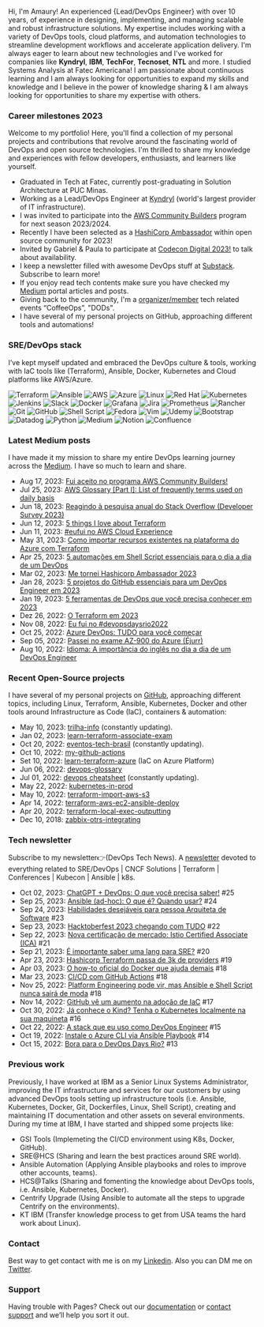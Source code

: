 Hi, I'm Amaury! An experienced {Lead/DevOps Engineer} with over 10 years, of experience in designing, implementing, and managing scalable and robust infrastructure solutions. My expertise includes working with a variety of DevOps tools, cloud platforms, and automation technologies to streamline development workflows and accelerate application delivery. I'm always eager to learn about new technologies and I've worked for companies like **Kyndryl**, **IBM**, **TechFor**, **Tecnoset**, **NTL** and more. I studied Systems Analysis at Fatec Americana! I am passionate about continuous learning and I am always looking for opportunities to expand my skills and knowledge and I believe in the power of knowledge sharing & I am always looking for opportunities to share my expertise with others.

### Career milestones 2023
Welcome to my portfolio! Here, you'll find a collection of my personal projects and contributions that revolve around the fascinating world of DevOps and open source technologies. I'm thrilled to share my knowledge and experiences with fellow developers, enthusiasts, and learners like yourself.
  - Graduated in Tech at Fatec, currently post-graduating in Solution Architecture at PUC Minas.
  - Working as a Lead/DevOps Engineer at [Kyndryl](https://www.kyndryl.com/us/en) (world's largest provider of IT infrastructure).
  - I was invited to participate into the [AWS Community Builders](https://aws.amazon.com/pt/developer/community/community-builders/) program for next season 2023/2024.
  - Recently I have been selected as a [HashiCorp Ambassador](https://amaurybsouza.medium.com/me-tornei-hashicorp-ambassador-2023-c04d78934901) within open source community for 2023!
  - Invited by Gabriel & Paula to participate at [Codecon Digital 2023!](https://www.youtube.com/watch?v=FPfNq2gRMJ8&t=23642s&ab_channel=Codecon) to talk about availability.
  - I keep a newsletter filled with awesome DevOps stuff at [Substack](https://amauryborgessouza.substack.com/). Subscribe to learn more!
  - If you enjoy read tech contents make sure you have checked my [Medium](https://amaurybsouza.medium.com/) portal articles and posts.
  - Giving back to the community, I'm a [organizer/member](https://www.meetup.com/pt-BR/awscampinas/) tech related events “CoffeeOps”, "DODs".
  - I have several of my personal projects on GitHub, approaching different tools and automations!
  
### SRE/DevOps stack
I’ve kept myself updated and embraced the DevOps culture & tools, working with IaC tools like (Terraform), Ansible, Docker, Kubernetes and Cloud platforms like AWS/Azure.
  
![Terraform](https://img.shields.io/badge/terraform-%235835CC.svg?style=for-the-badge&logo=terraform&logoColor=white)
![Ansible](https://img.shields.io/badge/ansible-%231A1918.svg?style=for-the-badge&logo=ansible&logoColor=white)
![AWS](https://img.shields.io/badge/AWS-%23FF9900.svg?style=for-the-badge&logo=amazon-aws&logoColor=white)
![Azure](https://img.shields.io/badge/azure-%230072C6.svg?style=for-the-badge&logo=microsoftazure&logoColor=white)
![Linux](https://img.shields.io/badge/Linux-FCC624?style=for-the-badge&logo=linux&logoColor=black)
![Red Hat](https://img.shields.io/badge/Red%20Hat-EE0000?style=for-the-badge&logo=redhat&logoColor=white)
![Kubernetes](https://img.shields.io/badge/kubernetes-%23326ce5.svg?style=for-the-badge&logo=kubernetes&logoColor=white)
![Jenkins](https://img.shields.io/badge/jenkins-%232C5263.svg?style=for-the-badge&logo=jenkins&logoColor=white)
![Slack](https://img.shields.io/badge/Slack-4A154B?style=for-the-badge&logo=slack&logoColor=white)
![Docker](https://img.shields.io/badge/docker-%230db7ed.svg?style=for-the-badge&logo=docker&logoColor=white)
![Grafana](https://img.shields.io/badge/grafana-%23F46800.svg?style=for-the-badge&logo=grafana&logoColor=white)
![Jira](https://img.shields.io/badge/jira-%230A0FFF.svg?style=for-the-badge&logo=jira&logoColor=white)
![Prometheus](https://img.shields.io/badge/Prometheus-E6522C?style=for-the-badge&logo=Prometheus&logoColor=white)
![Rancher](https://img.shields.io/badge/rancher-%230075A8.svg?style=for-the-badge&logo=rancher&logoColor=white)
![Git](https://img.shields.io/badge/git-%23F05033.svg?style=for-the-badge&logo=git&logoColor=white)
![GitHub](https://img.shields.io/badge/github-%23121011.svg?style=for-the-badge&logo=github&logoColor=white)
![Shell Script](https://img.shields.io/badge/shell_script-%23121011.svg?style=for-the-badge&logo=gnu-bash&logoColor=white)
![Fedora](https://img.shields.io/badge/Fedora-294172?style=for-the-badge&logo=fedora&logoColor=white)
![Vim](https://img.shields.io/badge/VIM-%2311AB00.svg?style=for-the-badge&logo=vim&logoColor=white)
![Udemy](https://img.shields.io/badge/Udemy-A435F0?style=for-the-badge&logo=Udemy&logoColor=white)
![Bootstrap](https://img.shields.io/badge/bootstrap-%238511FA.svg?style=for-the-badge&logo=bootstrap&logoColor=white)
![Datadog](https://img.shields.io/badge/datadog-%23632CA6.svg?style=for-the-badge&logo=datadog&logoColor=white)
![Python](https://img.shields.io/badge/python-3670A0?style=for-the-badge&logo=python&logoColor=ffdd54)
![Medium](https://img.shields.io/badge/Medium-12100E?style=for-the-badge&logo=medium&logoColor=white)
![Notion](https://img.shields.io/badge/Notion-%23000000.svg?style=for-the-badge&logo=notion&logoColor=white)
![Confluence](https://img.shields.io/badge/confluence-%23172BF4.svg?style=for-the-badge&logo=confluence&logoColor=white)

### Latest Medium posts
I have made it my mission to share my entire DevOps learning journey across the [Medium](https://amaurybsouza.medium.com/). I have so much to learn and share.
- Aug 17, 2023: [Fui aceito no programa AWS Community Builders!](https://amaurybsouza.medium.com/fui-aceito-no-programa-aws-community-builders-76cc28b735f8)
- Jul 25, 2023: [AWS Glossary [Part I]: List of frequently terms used on daily basis](https://amaurybsouza.medium.com/aws-glossary-part-i-list-of-frequently-terms-used-on-daily-basis-fe261f3394dd)
- Jun 18, 2023: [Reagindo à pesquisa anual do Stack Overflow (Developer Survey 2023)](https://amaurybsouza.medium.com/reagindo-%C3%A0-pesquisa-anual-do-stack-overflow-developer-survey-2023-40f100245dca)
- Jun 12, 2023: [5 things I love about Terraform](https://amaurybsouza.medium.com/5-things-i-love-about-terraform-89682856d35d) 
- Jun 11, 2023: [#eufui no AWS Cloud Experience](https://amaurybsouza.medium.com/eufui-no-aws-cloud-experience-10331a1b2fff)
- May 31, 2023: [Como importar recursos existentes na plataforma do Azure com Terraform](https://amaurybsouza.medium.com/como-importar-recursos-existentes-na-plataforma-do-azure-com-terraform-b32581b030c2) 
- Apr 25, 2023: [5 automações em Shell Script essenciais para o dia a dia de um DevOps](https://amaurybsouza.medium.com/5-automa%C3%A7%C3%B5es-em-shell-script-essenciais-para-o-dia-a-dia-de-um-devops-5cdc1f33a98a)
- Mar 02, 2023: [Me tornei Hashicorp Ambassador 2023](https://amaurybsouza.medium.com/me-tornei-hashicorp-ambassador-2023-c04d78934901)
- Jan 28, 2023: [5 projetos do GitHub essenciais para um DevOps Engineer em 2023](https://amaurybsouza.medium.com/5-projetos-do-github-essenciais-para-um-devops-engineer-em-2023-1d4039b1eec6)
- Jan 19, 2023: [5 ferramentas de DevOps que você precisa conhecer em 2023](https://amaurybsouza.medium.com/5-ferramentas-de-devops-que-voc%C3%AA-precisa-conhecer-em-2023-866e41c8f3c7)
- Dez 26, 2022: [O Terraform em 2023](https://amaurybsouza.medium.com/o-terraform-em-2023-%EF%B8%8F-fa0090b0424f)
- Nov 08, 2022: [Eu fui no #devopsdaysrio2022](https://amaurybsouza.medium.com/eu-fui-no-devopsdaysrio2022-329a2af38255)
- Oct 25, 2022: [Azure DevOps: TUDO para você começar](https://amaurybsouza.medium.com/azure-devops-tudo-para-voc%C3%AA-come%C3%A7ar-dbd1eff6b0d0)
- Sep 05, 2022: [Passei no exame AZ-900 do Azure (Éjurr)](https://amaurybsouza.medium.com/passei-no-exame-az-900-do-azure-%C3%A9jurr-251962848367)
- Aug 10, 2022: [Idioma: A importância do inglês no dia a dia de um DevOps Engineer](https://amaurybsouza.medium.com/idioma-a-import%C3%A2ncia-do-ingl%C3%AAs-no-dia-a-dia-de-um-devops-engineer-f94e6ab2dd0a)

### Recent Open-Source projects
I have several of my personal projects on [GitHub](https://github.com/amaurybsouza), approaching different topics, including Linux, Terraform, Ansible, Kubernetes, Docker and  other tools around Infrastructure as Code (IaC), containers & automation:

- May 10, 2023: [trilha-info](https://trilha.info/) (constantly updating).
- Jan 02, 2023: [learn-terraform-associate-exam](https://github.com/Terraform-Tutorials/learn-terraform-associate-exam)
- Oct 20, 2022: [eventos-tech-brasil](https://github.com/Abacatinhos/eventos-tech-brasil) (constantly updating).
- Oct 10, 2022: [my-github-actions](https://github.com/amaurybsouza/my-github-actions) 
- Set 10, 2022: [learn-terraform-azure](https://github.com/Terraform-Tutorials/learn-terraform-azure) (IaC on Azure Platform)
- Jun 06, 2022: [devops-glossary](https://github.com/Kubernetes-Tutorialz/devops-glossary)
- Jul 01, 2022: [devops cheatsheet](https://github.com/amaurybsouza/devops-cheatsheet) (constantly updating).
- May 22, 2022: [kubernetes-in-prod](https://github.com/Kubernetes-Tutorialz/kubernetes-in-prod) 
- May 10, 2022: [terraform-import-aws-s3](https://github.com/Terraform-Tutorials/terraform-import-aws-s3)
- Apr 14, 2022: [terraform-aws-ec2-ansible-deploy](https://github.com/Terraform-Tutorials/terraform-aws-ec2-ansible-deploy)
- Apr 20, 2022: [terraform-local-exec-outputting](https://github.com/Terraform-Tutorials/terraform-local-exec-outputting)
- Dec 10, 2018: [zabbix-otrs-integrating](https://github.com/amaurybsouza/zabbix-otrs-integrating)

### Tech newsletter
Subscribe to my newsletter👉(DevOps Tech News). A [newsletter](https://amauryborgessouza.substack.com/) devoted to everything related to SRE/DevOps | CNCF Solutions | Terraform | Conferences | Kubecon | Ansible | k8s.
- Oct 02, 2023: [ChatGPT + DevOps: O que você precisa saber!](https://amauryborgessouza.substack.com/p/chatgpt-devops-o-que-voce-precisa) #25
- Sep 25, 2023: [Ansible (ad-hoc): O que é? Quando usar?](https://amauryborgessouza.substack.com/p/ansible-ad-hoc-o-que-e-quando-usar) #24
- Sep 24, 2023: [Habilidades desejáveis para pessoa Arquiteta de Software](https://amauryborgessouza.substack.com/p/habilidades-desejaveis-para-pessoa) #23
- Sep 23, 2023: [Hacktoberfest 2023 chegando com TUDO](https://amauryborgessouza.substack.com/p/hacktoberfest-2023-chegando-com-tudo) #22
- Sep 22, 2023: [Nova certificação de mercado: Istio Certified Associate (ICA)](https://amauryborgessouza.substack.com/p/nova-certificacao-de-mercado-istio) #21
- Sep 21, 2023: [É importante saber uma lang para SRE?](https://amauryborgessouza.substack.com/p/e-importante-saber-uma-lang-para) #20
- Apr 23, 2023: [Hashicorp Terraform passa de 3k de providers](https://amauryborgessouza.substack.com/p/hashicorp-terraform-passa-de-3k-de) #19
- Apr 03, 2023: [O how-to oficial do Docker que ajuda demais](https://amauryborgessouza.substack.com/p/o-how-to-oficial-do-docker-que-ajuda) #18
- Mar 23, 2023: [CI/CD com GitHub Actions](https://amauryborgessouza.substack.com/p/cicd-com-github-actions) #18
- Nov 25, 2022: [Platform Engineering pode vir, mas Ansible e Shell Script nunca sairá de moda](https://amauryborgessouza.substack.com/p/platform-engineering-pode-vir-mas-22-11-25) #18
- Nov 14, 2022: [GitHub vê um aumento na adoção de IaC](https://www.getrevue.co/profile/amaurybsouza_/issues/github-ve-um-aumento-na-adocao-de-iac-1433137) #17
- Oct 30, 2022: [Já conhece o Kind? Tenha o Kubernetes localmente na sua maquineta](https://amauryborgessouza.substack.com/p/ja-conhece-o-kind-tenha-o-kubernetes-22-10-30) #16
- Oct 22, 2022: [A stack que eu uso como DevOps Engineer](https://www.getrevue.co/profile/amaurybsouza_/issues/a-stack-que-eu-uso-como-devops-engineer-1416040) #15
- Oct 19, 2022: [Instale o Azure CLI via Ansible Playbook](https://www.getrevue.co/profile/amaurybsouza_/issues/instale-o-azure-cli-via-ansible-playbook-1409715) #14
- Oct 15, 2022: [Bora para o DevOps Days Rio?](https://www.getrevue.co/profile/amaurybsouza_/issues/bora-para-o-devops-days-rio-1405712) #13

### Previous work
Previously, I have worked at IBM as a Senior Linux Systems Administrator, improving the IT infrastructure and services for our customers by using advanced DevOps tools setting up infrastructure tools (i.e. Ansible, Kubernetes, Docker, Git, Dockerfiles, Linux, Shell Script), creating and maintaining IT documentation and other assets on several environments. During my time at IBM, I have started and shipped some projects like:

- GSI Tools (Implemeting the CI/CD environment using K8s, Docker, GitHub).
- SRE@HCS (Sharing and learn the best practices around SRE world).
- Ansible Automation (Applying Ansible playbooks and roles to improve other accounts, teams).
- HCS@Talks (Sharing and fomenting the knowledge about DevOps tools, i.e. Ansible, Kubernetes, Docker).
- Centrify Upgrade (Using Ansible to automate all the steps to upgrade Centrify on the environments).
- KT IBM (Transfer knowledge process to get from USA teams the hard work about Linux).

### Contact
Best way to get contact with me is on my [Linkedin](https://www.linkedin.com/in/amaurybsouza/). Also you can DM me on [Twitter](https://twitter.com/amaurybsouza_).

### Support
Having trouble with Pages? Check out our [documentation](https://docs.github.com/categories/github-pages-basics/) or [contact support](https://support.github.com/contact) and we’ll help you sort it out.
